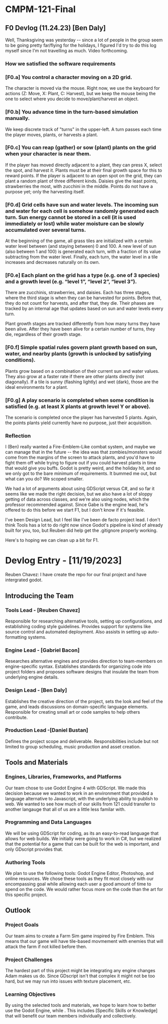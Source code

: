 # CMPM-121-Final


## F0 Devlog (11.24.23) [Ben Daly]

Well, Thanksgiving was yesterday -- since a lot of people in the group seem to be going pretty far/flying for the holidays, I figured I'd try to do this log myself since I'm not travelling as much. Video forthcoming.

### How we satisfied the software requirements

### [F0.a] You control a character moving on a 2D grid.
The character is moved via the mouse. Right now, we use the keyboard for actions (Z: Move, X: Plant, C: Harvest), but we keep the mouse being the one to select where you decide to move/plant/harvest an object.
### [F0.b] You advance time in the turn-based simulation manually.
We keep discrete track of "turns" in the upper-left. A turn passes each time the player moves, plants, or harvests a plant.
### [F0.c] You can reap (gather) or sow (plant) plants on the grid when your character is near them.
If the player has moved directly adjacent to a plant, they can press X, select the spot, and harvest it. Plants must be at their final growth space for this to reward points.
If the player is adjacent to an open spot on the grid, they can plant a random plant of three different kinds. Daisies give the least points, strawberries the most, with zucchini in the middle. Points do not have a purpose yet; only the harvesting itself.

### [F0.d] Grid cells have sun and water levels. The incoming sun and water for each cell is somehow randomly generated each turn. Sun energy cannot be stored in a cell (it is used immediately or lost) while water moisture can be slowly accumulated over several turns.
At the beginning of the game, all grass tiles are initialized with a certain water level between (and staying between) 0 and 100. 
A new level of sun (also between 1 and 100) is generated each turn, with a fraction of its value subtracting from the water level.
Finally, each turn, the water level in a tile increases and decreases naturally on its own.

### [F0.e] Each plant on the grid has a type (e.g. one of 3 species) and a growth level (e.g. “level 1”, “level 2”, “level 3”).
There are zucchinis, strawberries, and daisies. Each has three stages, where the third stage is when they can be harvested for points. Before that, they do not count for harvests, and after that, they die. Their phases are tracked by an internal age that updates based on sun and water levels every turn.

Plant growth stages are tracked differently from how many turns they have been alive. After they have been alive for a certain number of turns, they die, regardless of their growth stage.
### [F0.f] Simple spatial rules govern plant growth based on sun, water, and nearby plants (growth is unlocked by satisfying conditions).
Plants grow based on a combination of their current sun and water values. They also grow at a faster rate if there are other plants directly (not diagonally).
If a tile is sunny (flashing lightly) and wet (dark), those are the ideal environments for a plant.

### [F0.g] A play scenario is completed when some condition is satisfied (e.g. at least X plants at growth level Y or above).
The scenario is completed once the player has harvested 5 plants. Again, the points plants yield currently have no purpose, just their acquisition.

### Reflection
I (Ben) really wanted a Fire-Emblem-Like combat system, and maybe we can manage that in the future -- the idea was that zombies/monsters would come from the margins of the screen to attack plants, and you'd have to fight them off while trying to figure out if you could harvest plants in time that would give you buffs.
Godot is pretty weird, and the holiday hit, and so we only got to the bare minimum of requirements. It bummed me out, but what can you do? We scoped smaller.

We had a lot of arguments about using GDScript versus C#, and so far it seems like we made the right decision, but we also have a lot of sloppy getting of data across classes, and we're also using nodes, which the professor recommended against. Since Gabe is the engine lead, he's offered to do this before we start F1, but I don't know if it's feasible.

I've been Design Lead, but I feel like I've been de facto project lead. I don't think Tools has a lot to do right now since Godot's pipeline is kind of already built for you, too, but Reuben did help get the .gitignore properly working.

Here's to hoping we can clean up a bit for F1.

# Devlog Entry - [11/19/2023]
Reuben Chavez: I have create the repo for our final project and have intergrated godot.

## Introducing the Team

### Tools Lead - [Reuben Chavez]
Responsible for researching alternative tools, setting up configurations, and establishing coding style guidelines. Provides support for systems like source control and automated deployment. Also assists in setting up auto-formatting systems.

### Engine Lead - [Gabriel Bacon]
Researches alternative engines and provides direction to team-members on engine-specific syntax. Establishes standards for organizing code into project folders and proposes software designs that insulate the team from underlying engine details.

### Design Lead - [Ben Daly]
Establishes the creative direction of the project, sets the look and feel of the game, and leads discussions on domain-specific language elements. Responsible for creating small art or code samples to help others contribute.

### Production Lead -[Daniel Bustan]
Defines the project scope and deliverable. Responsibilities include but not limited to group scheduling, music production and asset creation. 

## Tools and Materials

### Engines, Libraries, Frameworks, and Platforms
Our team chose to use Godot Engine 4 with GDScript. We made this decision because we wanted to work in an environment that provided a language alternative to Javascript, with the underlying ability to publish to web. We wanted to see how much of our skills from 121 could transfer to another langauge that all of us are a little less familar with.

### Programming and Data Languages
We will be using GDScript for coding, as its an easy-to-read language that allows for web builds. We initially were going to work in C#, but we realized that the potential for a game that can be built for the web is important, and only GDscript provides that.

### Authoring Tools
We plan to use the following tools: Godot Engine Editor, Photoshop, and online resources. We chose these tools as they fit most closely with our encompassing goal while allowing each user a good amount of time to spend on the code. We would rather focus more on the code than the art for this specific project.

## Outlook

### Project Goals
Our team aims to create a Farm Sim game inspired by Fire Emblem. This means that our game will have tile-based movmement with enemies that will attack the farm if not killed before then.

### Project Challenges
The hardest part of this project might be integrating any engine changes Adam makes us do. Since GDscript isn't that complex it might not be too hard, but we may run into issues with texture placement, etc.

### Learning Objectives
By using the selected tools and materials, we hope to learn how to better use the Godot Engine, while . This includes [Specific Skills or Knowledge] that will benefit our team members individually and collectively.

